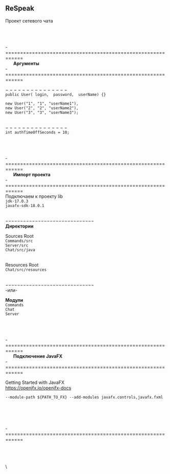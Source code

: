 ReSpeak
-
Проект сетевого чата

\
\
\
-============================================================  
    **Аргументы**  
-============================================================  

− − − − − − − − − − − − − − −  
`public User( login,  password,  userName) {}  `  

`new User("1", "1", "userName1"),  `  
`new User("2", "2", "userName2"),  `  
`new User("3", "3", "userName3");  `  

\
− − − − − − − − − − − − − − −  
`int authTimeOffSeconds = 10;`

\
\
\
-============================================================  
    **Импорт проекта**  
-============================================================  
Подключаем к проекту lib  
`jdk-17.0.3`  
`javafx-sdk-18.0.1`  

\
−−−−−−−−−−−−−−−−−−−−−−−−−−−−−−  
**Директории**  

Sources Root  
`Commands/src`  
`Server/src`  
`Chat/src/java`  

\
Resources Root  
`Chat/src/resources`  


\
−−−−−−−−−−−−−−−−−−−−−−−−−−−−−−  
-или-

**Mодули**  
 `Commands`  
 `Chat`  
 `Server`

\
\
\
-============================================================  
    **Подключение JavaFX**  
-============================================================

Getting Started with JavaFX  
https://openjfx.io/openjfx-docs

`
--module-path ${PATH_TO_FX} --add-modules javafx.controls,javafx.fxml
`

\
\
\
\
-============================================================
\
\
\
\
\
\




